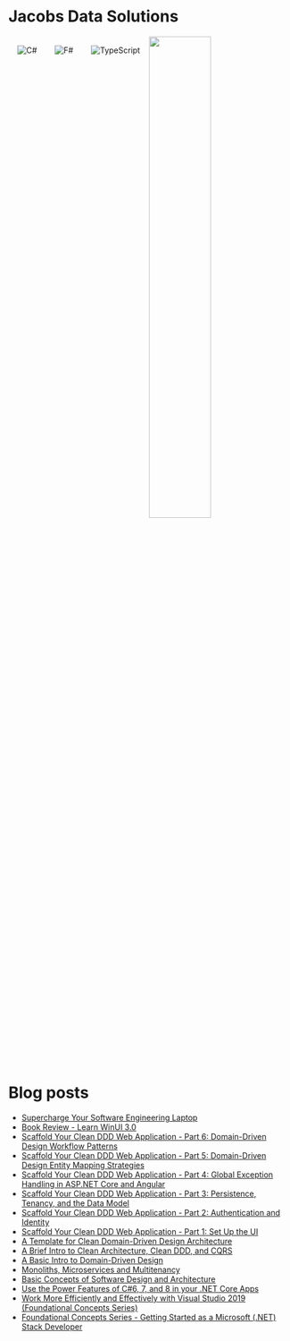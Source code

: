 # Jacobs Data Solutions


<!--img align="left" width="47%" src="https://github-readme-stats.vercel.app/api/top-langs/?username=anuraghazra&layout=compact" /-->
<img align="left" style="margin: 1rem" alt="C#" src="https://img.shields.io/badge/c%23-%23239120.svg?style=for-the-badge&logo=c-sharp&logoColor=white" />
<img align="left" style="margin: 1rem" alt="F#" src="https://img.shields.io/badge/f%23-%23E98407.svg?style=for-the-badge&logo=f-sharp&logoColor=white" />
<img align="left" style="margin: 1rem" alt="TypeScript" src="https://img.shields.io/badge/typescript-%23007ACC.svg?style=for-the-badge&logo=typescript&logoColor=white" />
<img width="47%" src="https://github-readme-stats.vercel.app/api/top-langs/?username=anuraghazra&layout=compact" />

# Blog posts
<!-- BLOG-POST-LIST:START -->
- [Supercharge Your Software Engineering Laptop](https://blog.jacobsdata.com/2021/08/18/supercharge-your-software-engineering-laptop)
- [Book Review - Learn WinUI 3.0](https://blog.jacobsdata.com/2021/04/24/book-review-learn-winui-30-by-alvin-ashcraft)
- [Scaffold Your Clean DDD Web Application - Part 6: Domain-Driven Design Workflow Patterns](https://blog.jacobsdata.com/2021/04/11/scaffold-your-clean-ddd-web-application-part-6-domain-driven-design-workflow-patterns)
- [Scaffold Your Clean DDD Web Application - Part 5: Domain-Driven Design Entity Mapping Strategies](https://blog.jacobsdata.com/2021/03/22/scaffold-your-clean-ddd-web-application-part-5-domain-driven-design-entity-mapping-strategies)
- [Scaffold Your Clean DDD Web Application - Part 4: Global Exception Handling in ASP.NET Core and Angular](https://blog.jacobsdata.com/2020/11/12/scaffold-your-clean-ddd-web-application-part-4-global-exception-handling-in-aspnet-core-and-angular)
- [Scaffold Your Clean DDD Web Application - Part 3: Persistence, Tenancy, and the Data Model](https://blog.jacobsdata.com/2020/09/25/scaffold-your-clean-ddd-web-application-part-3-persistence-tenancy-and-the-data-model)
- [Scaffold Your Clean DDD Web Application - Part 2: Authentication and Identity](https://blog.jacobsdata.com/2020/09/15/scaffold-your-clean-ddd-web-application-part-2-authentication-and-identity)
- [Scaffold Your Clean DDD Web Application - Part 1: Set Up the UI](https://blog.jacobsdata.com/2020/09/02/scaffold-your-clean-ddd-web-application-part-1-set-up-the-ui)
- [A Template for Clean Domain-Driven Design Architecture](https://blog.jacobsdata.com/2020/03/02/a-clean-domain-driven-design-architectural-template)
- [A Brief Intro to Clean Architecture, Clean DDD, and CQRS](https://blog.jacobsdata.com/2020/02/19/a-brief-intro-to-clean-architecture-clean-ddd-and-cqrs)
- [A Basic Intro to Domain-Driven Design](https://blog.jacobsdata.com/2020/02/10/a-basic-intro-to-domain-driven-design)
- [Monoliths, Microservices and Multitenancy](https://blog.jacobsdata.com/2020/02/03/monoliths-microservices-and-multitenancy)
- [Basic Concepts of Software Design and Architecture](https://blog.jacobsdata.com/2020/01/27/basic-concepts-of-software-design-and-architecture)
- [Use the Power Features of C#6, 7, and 8 in your .NET Core Apps](https://blog.jacobsdata.com/2019/10/16/use-the-power-features-of-c6-7-and-8-in-your-net-core-apps)
- [Work More Efficiently and Effectively with Visual Studio 2019 &lpar;Foundational Concepts Series&rpar;](https://blog.jacobsdata.com/2019/10/09/work-more-efficiently-and-effectively-with-visual-studio-2019-foundational-concepts-series)
- [Foundational Concepts Series - Getting Started as a Microsoft &lpar;.NET&rpar; Stack Developer](https://blog.jacobsdata.com/2019/08/26/foundational-concepts-series-getting-started-as-a-microsoft-net-stack-developer)
<!-- BLOG-POST-LIST:END -->